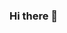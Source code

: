 ### Hi there 👋

<!--
**AshishBidve/AshishBidve** is a ✨ _special_ ✨ repository because its `README.md` (this file) appears on your GitHub profile.

Here are some ideas to get you started:

- 🔭 I’m currently working on ...
- 🌱 I’m currently learning ...
- 👯 I’m looking to collaborate on ...
- 🤔 I’m looking for help with ...
- 💬 Ask me about ...
- 📫 How to reach me: ...
- 😄 Pronouns: ...
- ⚡ Fun fact: ...
..Snake eating my contributions graph
https://github.com/AshishBidve/AshishBidve/blob/output/github-contribution-grid-snake.gif

-->
